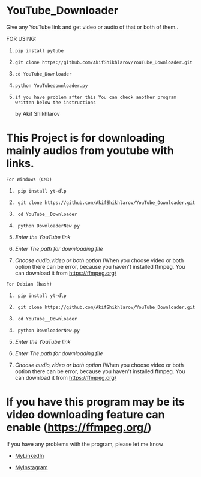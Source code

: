 # YouTube_Downloader
Give any YouTube link and get video or audio of that or both of them..





  FOR USING:

1)     pip install pytube
2)     git clone https://github.com/AkifShikhlarov/YouTube_Downloader.git
3)     cd YouTube_Downloader
4)     python YouTubedownloader.py
5)     if you have problem after this You can check another program written below the instructions


   by Akif Shikhlarov












# This Project is for downloading mainly audios from youtube with links.

`For Windows (CMD)`
1)      pip install yt-dlp

2)      git clone https://github.com/AkifShikhlarov/YouTube_Downloader.git
    
3)      cd YouTube__Downloader

4)      python DownloaderNew.py

5)    _Enter the YouTube link_

6) _Enter The path for downloading file_

7) _Choose audio,video or both option_ (When you choose video or both option there can be error, because you haven't installed ffmpeg. You can download it from https://ffmpeg.org/


`For Debian (bash)`
1)      pip install yt-dlp

2)      git clone https://github.com/AkifShikhlarov/YouTube_Downloader.git

3)      cd YouTube__Downloader

4)      python DownloaderNew.py

5)  _Enter the YouTube link_

6)  _Enter The path for downloading file_

7)  _Choose audio,video or both option_ (When you choose video or both option there can be error, because you haven't installed ffmpeg. You can download it from https://ffmpeg.org/



# If you have this program may be its video downloading feature can enable (https://ffmpeg.org/)



If you have any problems with the program, please let me know


- [MyLinkedIn](https://www.linkedin.com/in/akif-shikhlarov)


- [MyInstagram](https://www.instagram.com/akif._19)
